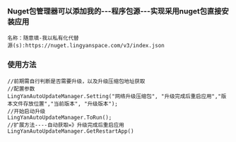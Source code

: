 ### Nuget包管理器可以添加我的---程序包源---实现采用nuget包直接安装应用

```
名称：随意填-我以私有化代替
源(s):https://nuget.lingyanspace.com/v3/index.json
```

### 使用方法

```
//前期需自行判断是否需要升级，以及升级压缩包地址获取
//配置参数
LingYanAutoUpdateManager.Setting("网络升级压缩包", "升级完成后重启应用","版本文件存放位置","当前版本", "升级版本");
//开始启动升级
LingYanAutoUpdateManager.ToRun();
//扩展方法----自动获取=》升级完成后重启应用
LingYanAutoUpdateManager.GetRestartApp()
```

